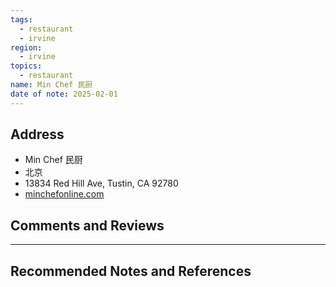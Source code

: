 ```yaml
---
tags:
  - restaurant
  - irvine
region:
  - irvine
topics:
  - restaurant
name: Min Chef 民厨
date of note: 2025-02-01
---
```


## Address

- Min Chef 民厨
- 北京
- 13834 Red Hill Ave, Tustin, CA 92780
- [minchefonline.com](https://www.minchefonline.com/)



## Comments and Reviews






-----------
##  Recommended Notes and References

